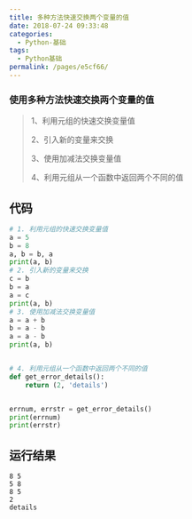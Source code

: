 ```yaml
---
title: 多种方法快速交换两个变量的值
date: 2018-07-24 09:33:48
categories: 
  - Python-基础
tags: 
  - Python基础
permalink: /pages/e5cf66/
---
```


### 使用多种方法快速交换两个变量的值

> 1、利用元组的快速交换变量值
>
> 2、引入新的变量来交换
>
> 3、使用加减法交换变量值
>
> 4、利用元组从一个函数中返回两个不同的值

## 代码

```python
# 1. 利用元组的快速交换变量值
a = 5
b = 8
a, b = b, a
print(a, b)
# 2. 引入新的变量来交换
c = b
b = a
a = c
print(a, b)
# 3. 使用加减法交换变量值
a = a + b
b = a - b
a = a - b
print(a, b)


# 4. 利用元组从一个函数中返回两个不同的值
def get_error_details():
    return (2, 'details')


errnum, errstr = get_error_details()
print(errnum)
print(errstr)
```

## 运行结果

```
8 5
5 8
8 5
2
details
```

